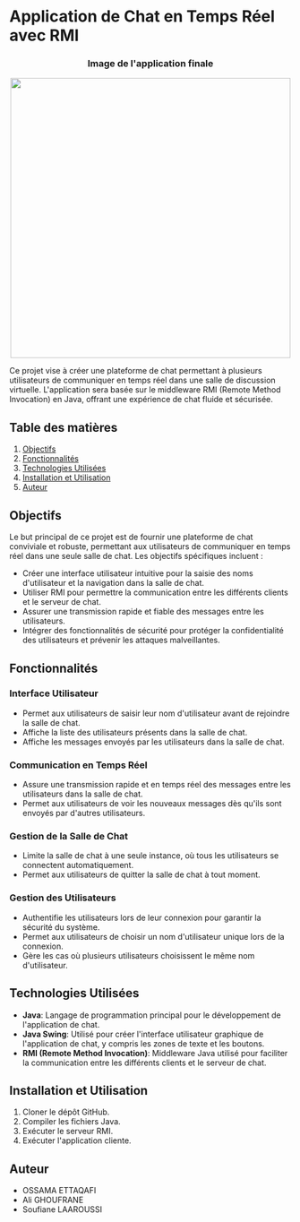 # Application de Chat en Temps Réel avec RMI

<div align="center">
   <h3>Image de l'application finale</h3>
   <img src="https://github.com/imossama/Real-Time-RMI-Chat-App/assets/119759894/3c571c0d-1a4c-4b6c-aebf-851496604cee" width="500"/>
</div>

Ce projet vise à créer une plateforme de chat permettant à plusieurs utilisateurs de communiquer en temps réel dans une salle de discussion virtuelle. L'application sera basée sur le middleware RMI (Remote Method Invocation) en Java, offrant une expérience de chat fluide et sécurisée.

## Table des matières
1. [Objectifs](#objectifs)
2. [Fonctionnalités](#fonctionnalités)
3. [Technologies Utilisées](#technologies-utilisées)
4. [Installation et Utilisation](#installation-et-utilisation)
5. [Auteur](#auteur)

## Objectifs

Le but principal de ce projet est de fournir une plateforme de chat conviviale et robuste, permettant aux utilisateurs de communiquer en temps réel dans une seule salle de chat. Les objectifs spécifiques incluent :

- Créer une interface utilisateur intuitive pour la saisie des noms d'utilisateur et la navigation dans la salle de chat.
- Utiliser RMI pour permettre la communication entre les différents clients et le serveur de chat.
- Assurer une transmission rapide et fiable des messages entre les utilisateurs.
- Intégrer des fonctionnalités de sécurité pour protéger la confidentialité des utilisateurs et prévenir les attaques malveillantes.

## Fonctionnalités

### Interface Utilisateur

- Permet aux utilisateurs de saisir leur nom d'utilisateur avant de rejoindre la salle de chat.
- Affiche la liste des utilisateurs présents dans la salle de chat.
- Affiche les messages envoyés par les utilisateurs dans la salle de chat.

### Communication en Temps Réel

- Assure une transmission rapide et en temps réel des messages entre les utilisateurs dans la salle de chat.
- Permet aux utilisateurs de voir les nouveaux messages dès qu'ils sont envoyés par d'autres utilisateurs.

### Gestion de la Salle de Chat

- Limite la salle de chat à une seule instance, où tous les utilisateurs se connectent automatiquement.
- Permet aux utilisateurs de quitter la salle de chat à tout moment.

### Gestion des Utilisateurs

- Authentifie les utilisateurs lors de leur connexion pour garantir la sécurité du système.
- Permet aux utilisateurs de choisir un nom d'utilisateur unique lors de la connexion.
- Gère les cas où plusieurs utilisateurs choisissent le même nom d'utilisateur.

## Technologies Utilisées

- **Java**: Langage de programmation principal pour le développement de l'application de chat.
- **Java Swing**: Utilisé pour créer l'interface utilisateur graphique de l'application de chat, y compris les zones de texte et les boutons.
- **RMI (Remote Method Invocation)**: Middleware Java utilisé pour faciliter la communication entre les différents clients et le serveur de chat.

## Installation et Utilisation

1. Cloner le dépôt GitHub.
2. Compiler les fichiers Java.
3. Exécuter le serveur RMI.
4. Exécuter l'application cliente.

## Auteur

- OSSAMA ETTAQAFI
- Ali GHOUFRANE
- Soufiane LAAROUSSI
